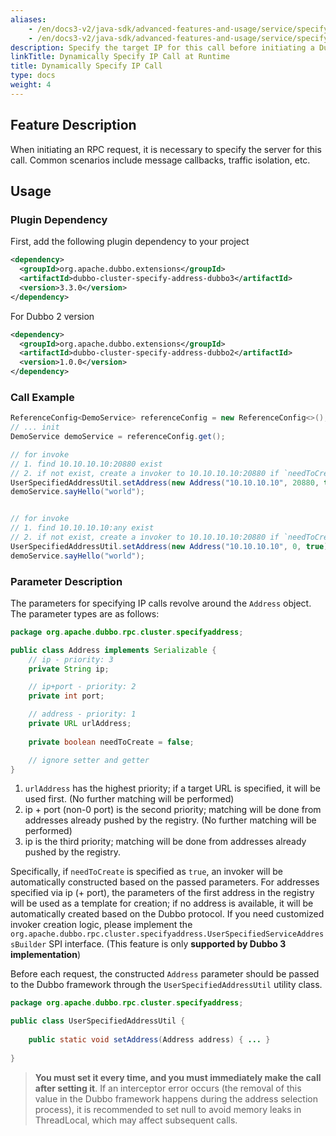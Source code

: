 ```yaml
---
aliases:
    - /en/docs3-v2/java-sdk/advanced-features-and-usage/service/specify-ip/
    - /en/docs3-v2/java-sdk/advanced-features-and-usage/service/specify-ip/
description: Specify the target IP for this call before initiating a Dubbo call
linkTitle: Dynamically Specify IP Call at Runtime
title: Dynamically Specify IP Call
type: docs
weight: 4
---
```



## Feature Description

When initiating an RPC request, it is necessary to specify the server for this call. Common scenarios include message callbacks, traffic isolation, etc.

## Usage

### Plugin Dependency

First, add the following plugin dependency to your project

```xml
<dependency>
  <groupId>org.apache.dubbo.extensions</groupId>
  <artifactId>dubbo-cluster-specify-address-dubbo3</artifactId>
  <version>3.3.0</version>
</dependency>
```

For Dubbo 2 version

```xml
<dependency>
  <groupId>org.apache.dubbo.extensions</groupId>
  <artifactId>dubbo-cluster-specify-address-dubbo2</artifactId>
  <version>1.0.0</version>
</dependency>
```

### Call Example

```java
ReferenceConfig<DemoService> referenceConfig = new ReferenceConfig<>();
// ... init
DemoService demoService = referenceConfig.get();

// for invoke
// 1. find 10.10.10.10:20880 exist
// 2. if not exist, create a invoker to 10.10.10.10:20880 if `needToCreate` is true (only support in Dubbo 3.x's implementation)
UserSpecifiedAddressUtil.setAddress(new Address("10.10.10.10", 20880, true));
demoService.sayHello("world");


// for invoke
// 1. find 10.10.10.10:any exist
// 2. if not exist, create a invoker to 10.10.10.10:20880 if `needToCreate` is true (only support in Dubbo 3.x's implementation)
UserSpecifiedAddressUtil.setAddress(new Address("10.10.10.10", 0, true));
demoService.sayHello("world");
```

### Parameter Description

The parameters for specifying IP calls revolve around the `Address` object. The parameter types are as follows:

```java
package org.apache.dubbo.rpc.cluster.specifyaddress;

public class Address implements Serializable {
    // ip - priority: 3
    private String ip;

    // ip+port - priority: 2
    private int port;

    // address - priority: 1
    private URL urlAddress;
    
    private boolean needToCreate = false;

    // ignore setter and getter
}
```

1. `urlAddress` has the highest priority; if a target URL is specified, it will be used first. (No further matching will be performed)
2. ip + port (non-0 port) is the second priority; matching will be done from addresses already pushed by the registry. (No further matching will be performed)
3. ip is the third priority; matching will be done from addresses already pushed by the registry.

Specifically, if `needToCreate` is specified as `true`, an invoker will be automatically constructed based on the passed parameters. For addresses specified via ip (+ port), the parameters of the first address in the registry will be used as a template for creation; if no address is available, it will be automatically created based on the Dubbo protocol. If you need customized invoker creation logic, please implement the `org.apache.dubbo.rpc.cluster.specifyaddress.UserSpecifiedServiceAddressBuilder` SPI interface. (This feature is only **supported by Dubbo 3 implementation**)

Before each request, the constructed `Address` parameter should be passed to the Dubbo framework through the `UserSpecifiedAddressUtil` utility class.

```java
package org.apache.dubbo.rpc.cluster.specifyaddress;

public class UserSpecifiedAddressUtil {
    
    public static void setAddress(Address address) { ... }
    
}
```

> **You must set it every time, and you must immediately make the call after setting it**. If an interceptor error occurs (the removal of this value in the Dubbo framework happens during the address selection process), it is recommended to set null to avoid memory leaks in ThreadLocal, which may affect subsequent calls.

